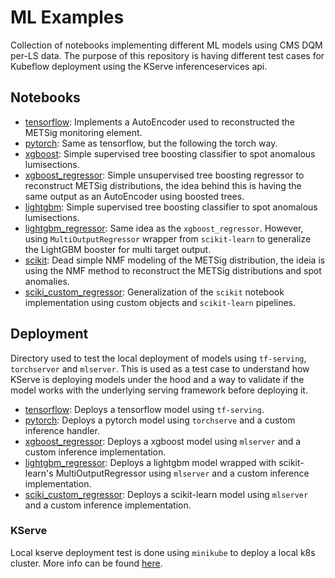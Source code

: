# ML Examples

Collection of notebooks implementing different ML models using CMS DQM per-LS data. The purpose of this repository is having different test cases for Kubeflow deployment using the KServe inferenceservices api.

## Notebooks

- [tensorflow](./notebooks/tensorflow.ipynb): Implements a AutoEncoder used to reconstructed the METSig monitoring element.
- [pytorch](./notebooks/pytorch.ipynb): Same as tensorflow, but the following the torch way.
- [xgboost](./notebooks/xgboost.ipynb): Simple supervised tree boosting classifier to spot anomalous lumisections.
- [xgboost_regressor](./notebooks/xgboost_regressor.ipynb): Simple unsupervised tree boosting regressor to reconstruct METSig distributions, the idea behind this is having the same output as an AutoEncoder using boosted trees.
- [lightgbm](./notebooks/lightgbm.ipynb): Simple supervised tree boosting classifier to spot anomalous lumisections.
- [lightgbm_regressor](./notebooks/lightgbm_regressor.ipynb): Same idea as the `xgboost_regressor`. However, using `MultiOutputRegressor` wrapper from `scikit-learn` to generalize the LightGBM booster for multi target output.
- [scikit](./notebooks/scikit.ipynb): Dead simple NMF modeling of the METSig distribution, the ideia is using the NMF method to reconstruct the METSig distributions and spot anomalies.
- [sciki_custom_regressor](./notebooks/scikit_custom_regressor.ipynb): Generalization of the `scikit` notebook implementation using custom objects and `scikit-learn` pipelines.

## Deployment

Directory used to test the local deployment of models using `tf-serving`, `torchserver` and `mlserver`. This is used as a test case to understand how KServe is deploying models under the hood and a way to validate if the model works with the underlying serving framework before deploying it.

- [tensorflow](./deployment/tensorflow/): Deploys a tensorflow model using `tf-serving`.
- [pytorch](./deployment/pytorch/): Deploys a pytorch model using `torchserve` and a custom inference handler.
- [xgboost_regressor](./deployment/xgboost_regressor/): Deploys a xgboost model using `mlserver` and a custom inference implementation.
- [lightgbm_regressor](./deployment/lightgbm_regressor/): Deploys a lightgbm model wrapped with scikit-learn's MultiOutputRegressor using `mlserver` and a custom inference implementation.
- [sciki_custom_regressor](./deployment/scikit_custom_regressor/): Deploys a scikit-learn model using `mlserver` and a custom inference implementation.

### KServe

Local kserve deployment test is done using `minikube` to deploy a local k8s cluster. More info can be found [here](./deployment/kserve/).